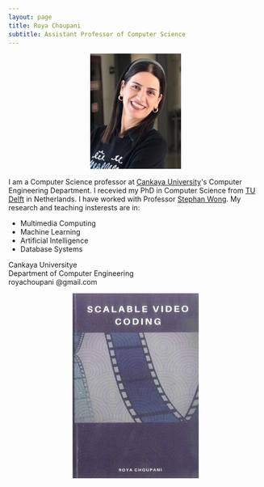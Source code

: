 ```yaml
---
layout: page
title: Roya Choupani
subtitle: Assistant Professor of Computer Science
---
```


<center><img src="/assets/img/roya.jpg"/></center>

I am a Computer Science professor at [Cankaya University](http://www.cankaya.edu.tr/index_en.php)'s Computer Engineering Department. I recevied my PhD in Computer Science from [TU Delft](https://www.tudelft.nl/en/) in Netherlands. I have worked with Professor [Stephan Wong](https://www.tudelft.nl/eemcs/the-faculty/departments/quantum-computer-engineering/computer-engineering/staff/stephan-wong/). My research and teaching insterests are in:

- Multimedia Computing
- Machine Learning
- Artificial Intelligence
- Database Systems

Cankaya Universitye<br/>
Department of Computer Engineering<br/>
royachoupani @gmail.com<br/>

<center><img src="/assets/img/book2017.jpg"/></center>


